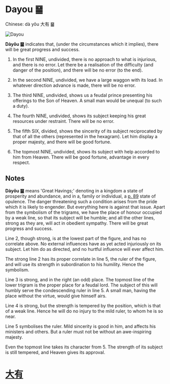 # Dayou ䷍

Chinese: dà yǒu 大有 ䷍

![Dayou](https://88o.io/wp-content/uploads/2018/09/14-e5a4a7e69c89dayou.jpg)

**Dàyǒu ䷍** indicates that, (under the circumstances which it implies), there will be great progress and success.

1. In the first NINE, undivided, there is no approach to what is injurious, and there is no error. Let there be a realisation of the difficulty (and danger of the position), and there will be no error (to the end).

2. In the second NINE, undivided, we have a large waggon with its load. In whatever direction advance is made, there will be no error.

3. The third NINE, undivided, shows us a feudal prince presenting his offerings to the Son of Heaven. A small man would be unequal (to such a duty).

4. The fourth NINE, undivided, shows its subject keeping his great resources under restraint. There will be no error.

5. The fifth SIX, divided, shows the sincerity of its subject reciprocated by that of all the others (represented in the hexagram). Let him display a proper majesty, and there will be good fortune.

6. The topmost NINE, undivided, shows its subject with help accorded to him from Heaven. There will be good fortune, advantage in every respect.

## Notes

**Dàyǒu ䷍** means 'Great Havings;' denoting in a kingdom a state of prosperity and abundance, and in a, family or individual, a [p. 89]() state of opulence. The danger threatening such a condition arises from the pride which it is likely to engender. But everything here is against that issue. Apart from the symbolism of the trigrams, we have the place of honour occupied by a weak line, so that its subject will be humble; and all the other lines, strong as they are, will act in obedient sympathy. There will be great progress and success.

Line 2, though strong, is at the lowest part of the figure, and has no correlate above. No external influences have as yet acted injuriously on its subject. Let him do as directed, and no hurtful influence will ever affect him.

The strong line 2 has its proper correlate in line 5, the ruler of the figure, and will use its strength in subordination to his humility. Hence the symbolism.

Line 3 is strong, and in the right (an odd) place. The topmost line of the lower trigram is the proper place for a feudal lord. The subject of this will humbly serve the condescending ruler in line 5. A small man, having the place without the virtue, would give himself airs.

Line 4 is strong, but the strength is tempered by the position, which is that of a weak line. Hence he will do no injury to the mild ruler, to whom he is so near.

Line 5 symbolises the ruler. Mild sincerity is good in him, and affects his ministers and others. But a ruler must not be without an awe-inspiring majesty.

Even the topmost line takes its character from 5. The strength of its subject is still tempered, and Heaven gives its approval.

# [大有](./e5a4a7e69c89dayou_cn.md)
